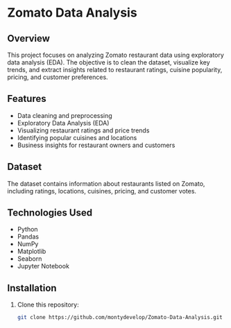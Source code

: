 # Zomato Data Analysis

## Overview  
This project focuses on analyzing Zomato restaurant data using exploratory data analysis (EDA). The objective is to clean the dataset, visualize key trends, and extract insights related to restaurant ratings, cuisine popularity, pricing, and customer preferences.

## Features  
- Data cleaning and preprocessing  
- Exploratory Data Analysis (EDA)  
- Visualizing restaurant ratings and price trends  
- Identifying popular cuisines and locations  
- Business insights for restaurant owners and customers  

## Dataset  
The dataset contains information about restaurants listed on Zomato, including ratings, locations, cuisines, pricing, and customer votes.

## Technologies Used  
- Python  
- Pandas  
- NumPy  
- Matplotlib  
- Seaborn  
- Jupyter Notebook  

## Installation  
1. Clone this repository:  
   ```sh
   git clone https://github.com/montydevelop/Zomato-Data-Analysis.git

